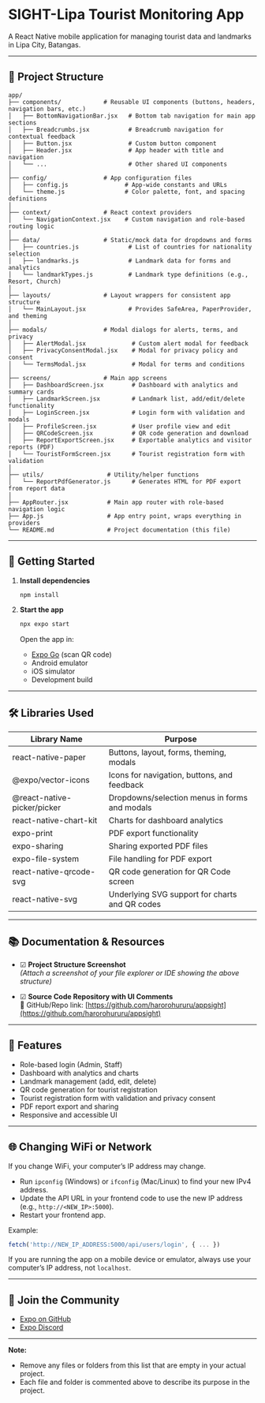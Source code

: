 # SIGHT-Lipa Tourist Monitoring App

A React Native mobile application for managing tourist data and landmarks in Lipa City, Batangas.

---

## 📁 Project Structure

```
app/
├── components/            # Reusable UI components (buttons, headers, navigation bars, etc.)
│   ├── BottomNavigationBar.jsx   # Bottom tab navigation for main app sections
│   ├── Breadcrumbs.jsx           # Breadcrumb navigation for contextual feedback
│   ├── Button.jsx                # Custom button component
│   ├── Header.jsx                # App header with title and navigation
│   └── ...                       # Other shared UI components
│
├── config/                # App configuration files
│   ├── config.js                # App-wide constants and URLs
│   └── theme.js                 # Color palette, font, and spacing definitions
│
├── context/               # React context providers
│   └── NavigationContext.jsx    # Custom navigation and role-based routing logic
│
├── data/                  # Static/mock data for dropdowns and forms
│   ├── countries.js              # List of countries for nationality selection
│   ├── landmarks.js              # Landmark data for forms and analytics
│   └── landmarkTypes.js          # Landmark type definitions (e.g., Resort, Church)
│
├── layouts/               # Layout wrappers for consistent app structure
│   └── MainLayout.jsx            # Provides SafeArea, PaperProvider, and theming
│
├── modals/                # Modal dialogs for alerts, terms, and privacy
│   ├── AlertModal.jsx             # Custom alert modal for feedback
│   ├── PrivacyConsentModal.jsx    # Modal for privacy policy and consent
│   └── TermsModal.jsx             # Modal for terms and conditions
│
├── screens/               # Main app screens
│   ├── DashboardScreen.jsx        # Dashboard with analytics and summary cards
│   ├── LandmarkScreen.jsx         # Landmark list, add/edit/delete functionality
│   ├── LoginScreen.jsx            # Login form with validation and modals
│   ├── ProfileScreen.jsx          # User profile view and edit
│   ├── QRCodeScreen.jsx           # QR code generation and download
│   ├── ReportExportScreen.jsx     # Exportable analytics and visitor reports (PDF)
│   └── TouristFormScreen.jsx      # Tourist registration form with validation
│
├── utils/                  # Utility/helper functions
│   └── ReportPdfGenerator.js      # Generates HTML for PDF export from report data
│
├── AppRouter.jsx           # Main app router with role-based navigation logic
├── App.js                  # App entry point, wraps everything in providers
└── README.md               # Project documentation (this file)
```

---

## 🚀 Getting Started

1. **Install dependencies**
   ```bash
   npm install
   ```

2. **Start the app**
   ```bash
   npx expo start
   ```

   Open the app in:
   - [Expo Go](https://expo.dev/go) (scan QR code)
   - Android emulator
   - iOS simulator
   - Development build

---

## 🛠️ Libraries Used

| Library Name                | Purpose                                                      |
|-----------------------------|--------------------------------------------------------------|
| react-native-paper          | Buttons, layout, forms, theming, modals                      |
| @expo/vector-icons          | Icons for navigation, buttons, and feedback                  |
| @react-native-picker/picker | Dropdowns/selection menus in forms and modals                |
| react-native-chart-kit      | Charts for dashboard analytics                               |
| expo-print                  | PDF export functionality                                     |
| expo-sharing                | Sharing exported PDF files                                   |
| expo-file-system            | File handling for PDF export                                 |
| react-native-qrcode-svg     | QR code generation for QR Code screen                        |
| react-native-svg            | Underlying SVG support for charts and QR codes               |

---

## 📚 Documentation & Resources

- ☑ **Project Structure Screenshot**  
  *(Attach a screenshot of your file explorer or IDE showing the above structure)*

- ☑ **Source Code Repository with UI Comments**  
  🔗 GitHub/Repo link: [https://github.com/harorohururu/appsight](https://github.com/harorohururu/appsight)

---

## 📝 Features

- Role-based login (Admin, Staff)
- Dashboard with analytics and charts
- Landmark management (add, edit, delete)
- QR code generation for tourist registration
- Tourist registration form with validation and privacy consent
- PDF report export and sharing
- Responsive and accessible UI

---

## 🌐 Changing WiFi or Network

If you change WiFi, your computer’s IP address may change.

- Run `ipconfig` (Windows) or `ifconfig` (Mac/Linux) to find your new IPv4 address.
- Update the API URL in your frontend code to use the new IP address (e.g., `http://<NEW_IP>:5000`).
- Restart your frontend app.

Example:
```js
fetch('http://NEW_IP_ADDRESS:5000/api/users/login', { ... })
```

If you are running the app on a mobile device or emulator, always use your computer’s IP address, not `localhost`.

---

## 🤝 Join the Community

- [Expo on GitHub](https://github.com/expo/expo)
- [Expo Discord](https://chat.expo.dev)

---

**Note:**  
- Remove any files or folders from this list that are empty in your actual project.
- Each file and folder is commented above to describe its purpose in the project.